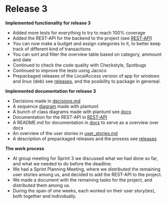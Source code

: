 # Release 3

**Implemented functionality for release 3**
 * Added more tests for everything to try to reach 100% coverage
 * Added the REST-API for the backend to the project (see [REST-API](../REST-API.md))
 * You can now make a budget and assign categories to it, to better keep track of different kind of transactions
 * You can sort and filter the overview table based on category, ammount and date
 * Continued to check the code quality with Checkstyle, Spotbugs
 * Continued to improve the tests using Jacoco
 * Prepackaged releases of the LocalAccess version of app for windows and linux (deb) see [releases](../../releases/README.md), and the posibility to package in genereal.



**Implemented documentation for release 3**
 * Decisions made in [decisions.md](../decisions.md)
 * A sequence [diagram](../Diagrams/sequencediagram.png) made with plantuml
 * A bunch of class diagrams made with plantuml see [docs](../README.md)
 * Documentation for the REST-API in [REST-API](../rest_service.md)
 * A README.md for documentation in [docs](../README.md) to serve as a overview over docs
 * An overview of the user stories in [user_stories.md](../user_stories.md)
 * A description of prepackaged releases and the prosess see [releases](../../releases/README.md)



**The work process**
 * At group meeting for Sprint 3 we discussed what we had done so far, and what we needed to do before the deadline.
 * We had a Sprint Planning Meeting, where we distributed the remaining user stories among us, and decided to add the REST-API to the project. 
 * We made a document with the remaining tasks for the project, and distributed them among us.
 * During the span of one weeks, each worked on their user story(ies), both together and individually.
    
<br>
